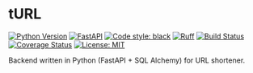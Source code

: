 # tURL

[![Python Version](https://img.shields.io/badge/python-3.13%2B-blue.svg)](https://python.org)
[![FastAPI](https://img.shields.io/badge/FastAPI-0.116.1%2B-009688.svg)](https://fastapi.tiangolo.com)
[![Code style: black](https://img.shields.io/badge/code%20style-black-000000.svg)](https://github.com/psf/black)
[![Ruff](https://img.shields.io/endpoint?url=https://raw.githubusercontent.com/astral-sh/ruff/main/assets/badge/v2.json)](https://github.com/astral-sh/ruff)
[![Build Status](https://github.com/SatoriAI/tURL/workflows/CI/badge.svg)](https://github.com/yourusername/tURL/actions)
[![Coverage Status](https://codecov.io/gh/SatoriAI/tURL/branch/main/graph/badge.svg)](https://codecov.io/gh/yourusername/tURL)
[![License: MIT](https://img.shields.io/badge/License-MIT-yellow.svg)](https://opensource.org/licenses/MIT)

Backend written in Python (FastAPI + SQL Alchemy) for URL shortener.

